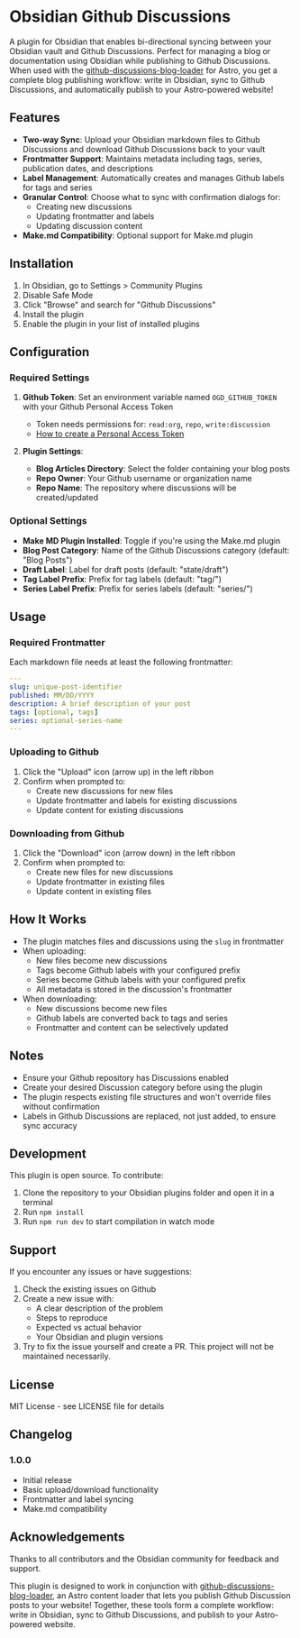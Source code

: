 # Obsidian Github Discussions

A plugin for Obsidian that enables bi-directional syncing between your Obsidian vault and Github Discussions. Perfect for managing a blog or documentation using Obsidian while publishing to Github Discussions. When used with the [github-discussions-blog-loader](https://github.com/mattbrailsford/github-discussions-blog-loader) for Astro, you get a complete blog publishing workflow: write in Obsidian, sync to Github Discussions, and automatically publish to your Astro-powered website!

## Features

- **Two-way Sync**: Upload your Obsidian markdown files to Github Discussions and download Github Discussions back to your vault
- **Frontmatter Support**: Maintains metadata including tags, series, publication dates, and descriptions
- **Label Management**: Automatically creates and manages Github labels for tags and series
- **Granular Control**: Choose what to sync with confirmation dialogs for:
  - Creating new discussions
  - Updating frontmatter and labels
  - Updating discussion content
- **Make.md Compatibility**: Optional support for Make.md plugin

## Installation

1. In Obsidian, go to Settings > Community Plugins
2. Disable Safe Mode
3. Click "Browse" and search for "Github Discussions"
4. Install the plugin
5. Enable the plugin in your list of installed plugins

## Configuration

### Required Settings

1. **Github Token**: Set an environment variable named `OGD_GITHUB_TOKEN` with your Github Personal Access Token
   - Token needs permissions for: `read:org`, `repo`, `write:discussion`
   - [How to create a Personal Access Token](https://docs.github.com/en/authentication/keeping-your-account-and-data-secure/creating-a-personal-access-token)

2. **Plugin Settings**:
   - **Blog Articles Directory**: Select the folder containing your blog posts
   - **Repo Owner**: Your Github username or organization name
   - **Repo Name**: The repository where discussions will be created/updated

### Optional Settings

- **Make MD Plugin Installed**: Toggle if you're using the Make.md plugin
- **Blog Post Category**: Name of the Github Discussions category (default: "Blog Posts")
- **Draft Label**: Label for draft posts (default: "state/draft")
- **Tag Label Prefix**: Prefix for tag labels (default: "tag/")
- **Series Label Prefix**: Prefix for series labels (default: "series/")

## Usage

### Required Frontmatter

Each markdown file needs at least the following frontmatter:

```yaml
---
slug: unique-post-identifier
published: MM/DD/YYYY
description: A brief description of your post
tags: [optional, tags]
series: optional-series-name
---
```

### Uploading to Github

1. Click the "Upload" icon (arrow up) in the left ribbon
2. Confirm when prompted to:
   - Create new discussions for new files
   - Update frontmatter and labels for existing discussions
   - Update content for existing discussions

### Downloading from Github

1. Click the "Download" icon (arrow down) in the left ribbon
2. Confirm when prompted to:
   - Create new files for new discussions
   - Update frontmatter in existing files
   - Update content in existing files

## How It Works

- The plugin matches files and discussions using the `slug` in frontmatter
- When uploading:
  - New files become new discussions
  - Tags become Github labels with your configured prefix
  - Series become Github labels with your configured prefix
  - All metadata is stored in the discussion's frontmatter
- When downloading:
  - New discussions become new files
  - Github labels are converted back to tags and series
  - Frontmatter and content can be selectively updated

## Notes

- Ensure your Github repository has Discussions enabled
- Create your desired Discussion category before using the plugin
- The plugin respects existing file structures and won't override files without confirmation
- Labels in Github Discussions are replaced, not just added, to ensure sync accuracy

## Development

This plugin is open source. To contribute:

1. Clone the repository to your Obsidian plugins folder and open it in a terminal
2. Run `npm install`
3. Run `npm run dev` to start compilation in watch mode

## Support

If you encounter any issues or have suggestions:

1. Check the existing issues on Github
2. Create a new issue with:
   - A clear description of the problem
   - Steps to reproduce
   - Expected vs actual behavior
   - Your Obsidian and plugin versions
3. Try to fix the issue yourself and create a PR. This project will not be maintained necessarily. 

## License

MIT License - see LICENSE file for details

## Changelog

### 1.0.0
- Initial release
- Basic upload/download functionality
- Frontmatter and label syncing
- Make.md compatibility

## Acknowledgements

Thanks to all contributors and the Obsidian community for feedback and support.

This plugin is designed to work in conjunction with [github-discussions-blog-loader](https://github.com/mattbrailsford/github-discussions-blog-loader), an Astro content loader that lets you publish Github Discussion posts to your website! Together, these tools form a complete workflow: write in Obsidian, sync to Github Discussions, and publish to your Astro-powered website.
